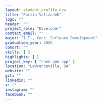 ```yaml
---
layout: student_profile_new
title: "Farzin Valizadeh"
logo: ""
header: ""
project_role: "Developer"
contact_email: ""
major: "I.T., Conc. Software Development"
graduation_year: 2020
cohort: ""
skills: [ ]
highlights: [ ]
project_key: [ "chem-gen-app" ]
location: "Lawrenceville, GA"
website: ""
git: ""
linkedin: ""
x: ""
instagram: ""
facebook: ""
---
```

